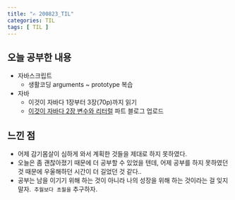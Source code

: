 ```yaml
---
title: "✍ 200823_TIL"
categories: TIL
tags: [ TIL ]
---
```


## 오늘 공부한 내용
- 자바스크립트
  - 생활코딩 arguments ~ prototype 복습
- 자바
  - 이것이 자바다 1장부터 3장(70p)까지 읽기
  - [이것이 자바다 2장 변수와 리터럴](https://hayeon17kim.github.io/java/2020/08/23/this-is-java-01) 파트 블로그 업로드

## 느낀 점
- 어제 감기몸살이 심하게 와서 계획한 것들을 제대로 하지 못하였다.
- 오늘은 좀 괜찮아졌기 때문에 더 공부할 수 있었을 텐데, 어제 공부를 하지 못하였던 것 때문에 우울해하던 시간이 더 길었던 것 같다.. 
- 공부는 남을 이기기 위해 하는 것이 아니라 나의 성장을 위해 하는 것이라는 걸 잊지 말자.` 추월보다 초월을` 추구하자.

